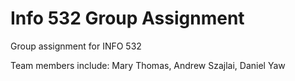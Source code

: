 # Info 532 Group Assignment
 Group assignment for INFO 532

Team members include: Mary Thomas, Andrew Szajlai, Daniel Yaw

